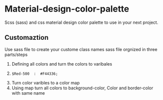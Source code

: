 # Material-design-color-palette
Scss (sass) and css material design color palette to use in your next project. 
## Customaztion 
Use sass file to create your custome class names 
sass file orgnized in three parts/steps

 1. Defining all colors and turn the colors to varibales
 2. ```
    $Red-500  :  #F44336;
    
 3. Turn color varibles to a color map 
 4. Using map turn all colors to background-color, Color and border-color with same name 

<!--stackedit_data:
eyJoaXN0b3J5IjpbLTExOTI3NDA5ODMsLTE4MDYxMjI0MDFdfQ
==
-->